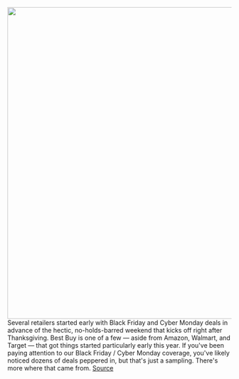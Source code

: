 <img src='https://cdn.vox-cdn.com/thumbor/R4AfsfYN_XtR0pYfEz7Gg9DzRWM=/0x0:2040x1360/1200x800/filters:focal(857x517:1183x843)/cdn.vox-cdn.com/uploads/chorus_image/image/70171670/bfarsace_4481_20210317_0077_Edit.11.jpg' width='700px' /><br/>
Several retailers started early with Black Friday and Cyber Monday deals in advance of the hectic, no-holds-barred weekend that kicks off right after Thanksgiving. Best Buy is one of a few — aside from Amazon, Walmart, and Target — that got things started particularly early this year. If you've been paying attention to our Black Friday / Cyber Monday coverage, you've likely noticed dozens of deals peppered in, but that's just a sampling. There's more where that came from.
<a href='https://www.theverge.com/22789835/best-buy-black-friday-2021-cyber-monday-tech-deals'> Source <a/>